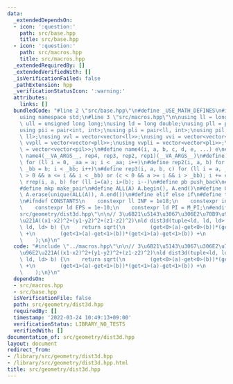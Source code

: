 ```yaml
---
data:
  _extendedDependsOn:
  - icon: ':question:'
    path: src/base.hpp
    title: src/base.hpp
  - icon: ':question:'
    path: src/macros.hpp
    title: src/macros.hpp
  _extendedRequiredBy: []
  _extendedVerifiedWith: []
  _isVerificationFailed: false
  _pathExtension: hpp
  _verificationStatusIcon: ':warning:'
  attributes:
    links: []
  bundledCode: "#line 2 \"src/base.hpp\"\n#define _USE_MATH_DEFINES\n#include <bits/stdc++.h>\n\
    using namespace std;\n#line 3 \"src/macros.hpp\"\n\nusing ll = long long;\nusing\
    \ ull = unsigned long long;\nusing ld = long double;\nusing pll = pair<ll, ll>;\n\
    using pii = pair<int, int>;\nusing pli = pair<ll, int>;\nusing pil = pair<int,\
    \ ll>;\nusing vvl = vector<vector<ll>>;\nusing vvi = vector<vector<int>>;\nusing\
    \ vvpll = vector<vector<pll>>;\nusing vvpli = vector<vector<pli>>;\nusing vvpil\
    \ = vector<vector<pil>>;\n#define name4(i, a, b, c, d, e, ...) e\n#define rep(...)\
    \ name4(__VA_ARGS__, rep4, rep3, rep2, rep1)(__VA_ARGS__)\n#define rep1(i, a)\
    \ for (ll i = 0, _aa = a; i < _aa; i++)\n#define rep2(i, a, b) for (ll i = a,\
    \ _bb = b; i < _bb; i++)\n#define rep3(i, a, b, c) for (ll i = a, _bb = b; (c\
    \ > 0 && a <= i && i < _bb) or (c < 0 && a >= i && i > _bb); i += c)\n#define\
    \ rrep(i, a, b) for (ll i=(a); i>(b); i--)\n#define pb push_back\n#define eb emplace_back\n\
    #define mkp make_pair\n#define ALL(A) A.begin(), A.end()\n#define UNIQUE(A) sort(ALL(A)),\
    \ A.erase(unique(ALL(A)), A.end())\n#define elif else if\n#define tostr to_string\n\
    \n#ifndef CONSTANTS\n    constexpr ll INF = 1e18;\n    constexpr int MOD = 1000000007;\n\
    \    constexpr ld EPS = 1e-10;\n    constexpr ld PI = M_PI;\n#endif\n#line 2 \"\
    src/geometry/dist3d.hpp\"\n\n// 3\u6B21\u5143\u3067\u306E2\u70B9\u9593\u8DDD\u96E2\
    \u221A((x1-x2)^2+(y1-y2)^2+(z1-z2)^2)\nld dist3d(tuple<ld, ld, ld> a, tuple<ld,\
    \ ld, ld> b) {\n    return sqrt(\n        (get<0>(a)-get<0>(b))*(get<0>(a)-get<0>(b))\
    \ +\n        (get<1>(a)-get<1>(b))*(get<1>(a)-get<1>(b)) +\n        (get<2>(a)-get<2>(b))*(get<2>(a)-get<2>(b))\n\
    \    );\n}\n"
  code: "#include \"../macros.hpp\"\n\n// 3\u6B21\u5143\u3067\u306E2\u70B9\u9593\u8DDD\
    \u96E2\u221A((x1-x2)^2+(y1-y2)^2+(z1-z2)^2)\nld dist3d(tuple<ld, ld, ld> a, tuple<ld,\
    \ ld, ld> b) {\n    return sqrt(\n        (get<0>(a)-get<0>(b))*(get<0>(a)-get<0>(b))\
    \ +\n        (get<1>(a)-get<1>(b))*(get<1>(a)-get<1>(b)) +\n        (get<2>(a)-get<2>(b))*(get<2>(a)-get<2>(b))\n\
    \    );\n}\n"
  dependsOn:
  - src/macros.hpp
  - src/base.hpp
  isVerificationFile: false
  path: src/geometry/dist3d.hpp
  requiredBy: []
  timestamp: '2022-03-24 10:49:13+09:00'
  verificationStatus: LIBRARY_NO_TESTS
  verifiedWith: []
documentation_of: src/geometry/dist3d.hpp
layout: document
redirect_from:
- /library/src/geometry/dist3d.hpp
- /library/src/geometry/dist3d.hpp.html
title: src/geometry/dist3d.hpp
---
```

